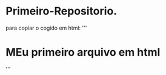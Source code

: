 # Primeiro-Repositorio.

para copiar o cogido em html:
'''
<html>
  <h1> MEu primeiro arquivo em html</h1>  
  </html>
  '''

